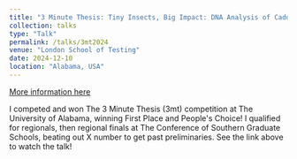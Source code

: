 ```yaml
---
title: "3 Minute Thesis: Tiny Insects, Big Impact: DNA Analysis of Caddisfly Diets"
collection: talks
type: "Talk"
permalink: /talks/3mt2024
venue: "London School of Testing"
date: 2024-12-10
location: "Alabama, USA"
---
```


[More information here](https://www.youtube.com/watch?v=t525dmdyqTQ)

I competed and won The 3 Minute Thesis (3mt) competition at The University of Alabama, winning First Place and People's Choice! I qualified for regionals, then regional finals at The Conference of Southern Graduate Schools, beating out X number to get past preliminaries. See the link above to watch the talk!

